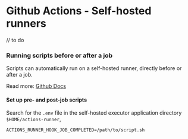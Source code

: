 # Github Actions - Self-hosted runners

// to do

### Running scripts before or after a job

Scripts can automatically run on a self-hosted runner, directly before or after a job.

Read more: [Github Docs](https://docs.github.com/en/actions/hosting-your-own-runners/running-scripts-before-or-after-a-job)

#### Set up pre- and post-job scripts

Search for the `.env` file in the self-hosted executor application directory `$HOME/actions-runner`, 

```shell
ACTIONS_RUNNER_HOOK_JOB_COMPLETED=/path/to/script.sh
```
